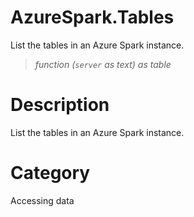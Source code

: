 ﻿# AzureSpark.Tables
List the tables in an Azure Spark instance.
> _function (<code>server</code> as text) as table_
# Description 
List the tables in an Azure Spark instance.

# Category 
Accessing data
